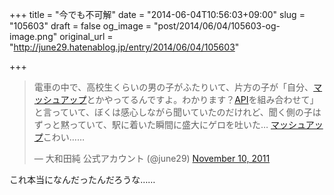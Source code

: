 +++
title = "今でも不可解"
date = "2014-06-04T10:56:03+09:00"
slug = "105603"
draft = false
og_image = "post/2014/06/04/105603-og-image.png"
original_url = "http://june29.hatenablog.jp/entry/2014/06/04/105603"

+++

<p></p>
<blockquote class="twitter-tweet" lang="en">
<p>電車の中で、高校生くらいの男の子がふたりいて、片方の子が「自分、<a class="keyword" href="http://d.hatena.ne.jp/keyword/%A5%DE%A5%C3%A5%B7%A5%E5%A5%A2%A5%C3%A5%D7">マッシュアップ</a>とかやってるんですよ。わかります？<a class="keyword" href="http://d.hatena.ne.jp/keyword/API">API</a>を組み合わせて」と言っていて、ぼくは感心しながら聞いていたのだけれど、聞く側の子はずっと黙っていて、駅に着いた瞬間に盛大にゲロを吐いた… <a class="keyword" href="http://d.hatena.ne.jp/keyword/%A5%DE%A5%C3%A5%B7%A5%E5%A5%A2%A5%C3%A5%D7">マッシュアップ</a>こわい……</p>— 大和田純 公式アカウント (@june29) <a href="https://twitter.com/june29/statuses/134647360868462592">November 10, 2011</a>
</blockquote>
<script async src="//platform.twitter.com/widgets.js" charset="utf-8"></script><p>これ本当になんだったんだろうな……</p>
